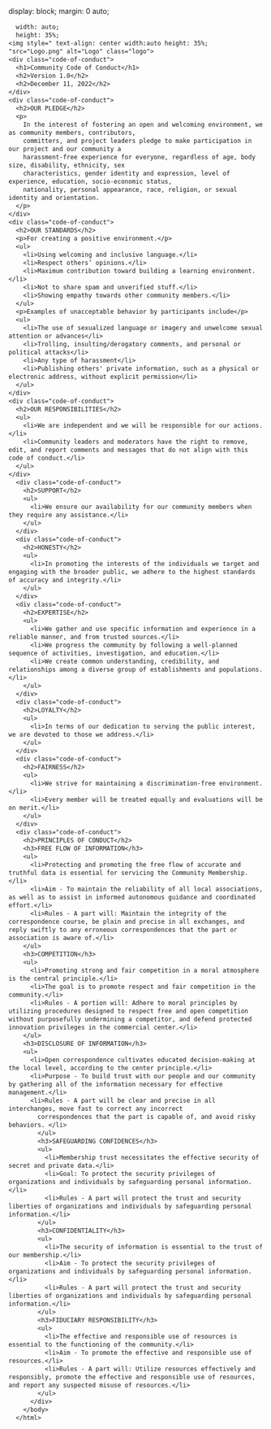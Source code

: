 <body>
   display: block;
      margin: 0 auto;
     
      width: auto;
      height: 35%; 
    <img style=" text-align: center width:auto height: 35%;   "src="Logo.png" alt="Logo" class="logo">
    <div class="code-of-conduct">
      <h1>Community Code of Conduct</h1>
      <h2>Version 1.0</h2>
      <h2>December 11, 2022</h2>
    </div>
    <div class="code-of-conduct">
      <h2>OUR PLEDGE</h2>
      <p>
        In the interest of fostering an open and welcoming environment, we as community members, contributors,
        committers, and project leaders pledge to make participation in our project and our community a
        harassment-free experience for everyone, regardless of age, body size, disability, ethnicity, sex
        characteristics, gender identity and expression, level of experience, education, socio-economic status,
        nationality, personal appearance, race, religion, or sexual identity and orientation.
      </p>
    </div>
    <div class="code-of-conduct">
      <h2>OUR STANDARDS</h2>
      <p>For creating a positive environment.</p>
      <ul>
        <li>Using welcoming and inclusive language.</li>
        <li>Respect others’ opinions.</li>
        <li>Maximum contribution toward building a learning environment.</li>
        <li>Not to share spam and unverified stuff.</li>
        <li>Showing empathy towards other community members.</li>
      </ul>
      <p>Examples of unacceptable behavior by participants include</p>
      <ul>
        <li>The use of sexualized language or imagery and unwelcome sexual attention or advances</li>
        <li>Trolling, insulting/derogatory comments, and personal or political attacks</li>
        <li>Any type of harassment</li>
        <li>Publishing others' private information, such as a physical or electronic address, without explicit permission</li>
      </ul>
    </div>
    <div class="code-of-conduct">
      <h2>OUR RESPONSIBILITIES</h2>
      <ul>
        <li>We are independent and we will be responsible for our actions.</li>
        <li>Community leaders and moderators have the right to remove, edit, and report comments and messages that do not align with this code of conduct.</li>
      </ul>
    </div>
      <div class="code-of-conduct">
        <h2>SUPPORT</h2>
        <ul>
          <li>We ensure our availability for our community members when they require any assistance.</li>
        </ul>
      </div>
      <div class="code-of-conduct">
        <h2>HONESTY</h2>
        <ul>
          <li>In promoting the interests of the individuals we target and engaging with the broader public, we adhere to the highest standards of accuracy and integrity.</li>
        </ul>
      </div>
      <div class="code-of-conduct">
        <h2>EXPERTISE</h2>
        <ul>
          <li>We gather and use specific information and experience in a reliable manner, and from trusted sources.</li>
          <li>We progress the community by following a well-planned sequence of activities, investigation, and education.</li>
          <li>We create common understanding, credibility, and relationships among a diverse group of establishments and populations.</li>
        </ul>
      </div>
      <div class="code-of-conduct">
        <h2>LOYALTY</h2>
        <ul>
          <li>In terms of our dedication to serving the public interest, we are devoted to those we address.</li>
        </ul>
      </div>
      <div class="code-of-conduct">
        <h2>FAIRNESS</h2>
        <ul>
          <li>We strive for maintaining a discrimination-free environment.</li>
          <li>Every member will be treated equally and evaluations will be on merit.</li>
        </ul>
      </div>
      <div class="code-of-conduct">
        <h2>PRINCIPLES OF CONDUCT</h2>
        <h3>FREE FLOW OF INFORMATION</h3>
        <ul>
          <li>Protecting and promoting the free flow of accurate and truthful data is essential for servicing the Community Membership.</li>
          <li>Aim - To maintain the reliability of all local associations, as well as to assist in informed autonomous guidance and coordinated effort.</li>
          <li>Rules - A part will: Maintain the integrity of the correspondence course, be plain and precise in all exchanges, and reply swiftly to any erroneous correspondences that the part or association is aware of.</li>
        </ul>
        <h3>COMPETITION</h3>
        <ul>
          <li>Promoting strong and fair competition in a moral atmosphere is the central principle.</li>
          <li>The goal is to promote respect and fair competition in the community.</li>
          <li>Rules - A portion will: Adhere to moral principles by utilizing procedures designed to respect free and open competition without purposefully undermining a competitor, and defend protected innovation privileges in the commercial center.</li>
        </ul>
        <h3>DISCLOSURE OF INFORMATION</h3>
        <ul>
          <li>Open correspondence cultivates educated decision-making at the local level, according to the center principle.</li>
          <li>Purpose - To build trust with our people and our community by gathering all of the information necessary for effective management.</li>
          <li>Rules - A part will be clear and precise in all interchanges, move fast to correct any incorrect
            correspondences that the part is capable of, and avoid risky behaviors. </li>
            </ul>
            <h3>SAFEGUARDING CONFIDENCES</h3>
            <ul>
              <li>Membership trust necessitates the effective security of secret and private data.</li>
              <li>Goal: To protect the security privileges of organizations and individuals by safeguarding personal information.</li>
              <li>Rules - A part will protect the trust and security liberties of organizations and individuals by safeguarding personal information.</li>
            </ul>
            <h3>CONFIDENTIALITY</h3>
            <ul>
              <li>The security of information is essential to the trust of our membership.</li>
              <li>Aim - To protect the security privileges of organizations and individuals by safeguarding personal information.</li>
              <li>Rules - A part will protect the trust and security liberties of organizations and individuals by safeguarding personal information.</li>
            </ul>
            <h3>FIDUCIARY RESPONSIBILITY</h3>
            <ul>
              <li>The effective and responsible use of resources is essential to the functioning of the community.</li>
              <li>Aim - To promote the effective and responsible use of resources.</li>
              <li>Rules - A part will: Utilize resources effectively and responsibly, promote the effective and responsible use of resources, and report any suspected misuse of resources.</li>
            </ul>
          </div>
        </body>
      </html>
        
